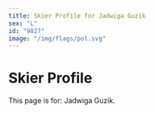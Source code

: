 ```yaml
---
title: Skier Profile for Jadwiga Guzik
sex: "L"
id: "9827"
image: "/img/flags/pol.svg" 
---
```


# Skier Profile

This page is for: Jadwiga Guzik.
    